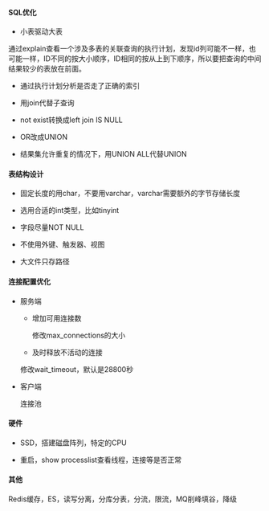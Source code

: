 #### SQL优化

- 小表驱动大表

通过explain查看一个涉及多表的关联查询的执行计划，发现id列可能不一样，也可能一样，ID不同的按大小顺序，ID相同的按从上到下顺序，所以要把查询的中间结果较少的表放在前面。

- 通过执行计划分析是否走了正确的索引

- 用join代替子查询

- not exist转换成left join IS NULL

- OR改成UNION

- 结果集允许重复的情况下，用UNION ALL代替UNION

#### 表结构设计

- 固定长度的用char，不要用varchar，varchar需要额外的字节存储长度

- 选用合适的int类型，比如tinyint

- 字段尽量NOT NULL

- 不使用外键、触发器、视图

- 大文件只存路径

#### 连接配置优化

- 服务端

  - 增加可用连接数

    修改max_connections的大小

  -  及时释放不活动的连接

    修改wait_timeout，默认是28800秒

- 客户端

  连接池

#### 硬件

- SSD，搭建磁盘阵列，特定的CPU

- 重启，show processlist查看线程，连接等是否正常

#### 其他

Redis缓存，ES，读写分离，分库分表，分流，限流，MQ削峰填谷，降级
